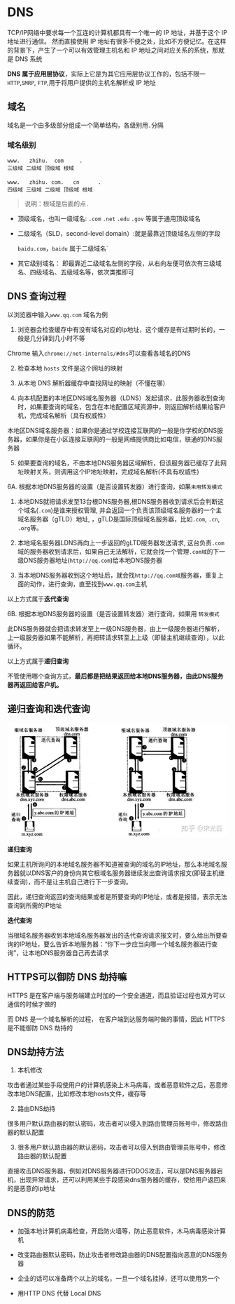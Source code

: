 # DNS

TCP/IP网络中要求每一个互连的计算机都具有一个唯一的 IP 地址，并基于这个 IP 地址进行通信。 然而直接使用 IP 地址有很多不便之处，比如不方便记忆。在这样的背景下，产生了一个可以有效管理主机名和 IP 地址之间对应关系的系统，那就是 DNS 系统

**DNS 属于应用层协议**，实际上它是为其它应用层协议工作的，包括不限一`HTTP`,`SMRP`, `FTP`,用于将用户提供的主机名解析成 IP 地址

## 域名

域名是一个由多级部分组成一个简单结构，各级别用`.`分隔

### 域名级别

```
www.   zhihu.  com     .
三级域 二级域 顶级域 根域

www.   zhihu. com.   cn      .
四级域 三级域 二级域 顶级域 根域
```

> 说明：根域是后面的点`.`

- 顶级域名，也叫一级域名: `.com`  `.net`  `.edu`  `.gov` 等属于通用顶级域名

- 二级域名（SLD，second-level domain）:就是最靠近顶级域名左侧的字段

  `baidu.com`，`baidu` 属于二级域名`

- 其它级别域名： 即最靠近二级域名左侧的字段，从右向左便可依次有三级域名、四级域名、五级域名等，依次类推即可

## DNS 查询过程

以浏览器中输入`www.qq.com` 域名为例

1. 浏览器会检查缓存中有没有域名对应的ip地址，这个缓存是有过期时长的，一般是几分钟到几小时不等

  Chrome 输入`chrome://net-internals/#dns`可以查看各域名的DNS

2. 检查本地 `hosts` 文件是这个网址的映射

3. 从本地 DNS 解析器缓存中查找网址的映射（不懂在哪）

4. 向本机配置的本地区DNS域名服务器（LDNS）发起请求，此服务器收到查询时，如果要查询的域名，包含在本地配置区域资源中，则返回解析结果给客户机，完成域名解析（具有权威性）
  
  本地区DNS域名服务器：如果你是通过学校连接互联网的一般是你学校的DNS服务器，如果你是在小区连接互联网的一般是网络提供商比如电信，联通的DNS服务器
  
5. 如果要查询的域名，不由本地DNS服务器区域解析，但该服务器已缓存了此网址映射关系，则调用这个IP地址映射，完成域名解析(不具有权威性)

6A. 根据本地DNS服务器的设置（是否设置转发器）进行查询，如果`未用转发模式`

  1. 本地DNS就把请求发至13台根DNS服务器,根DNS服务器收到请求后会判断这个域名(`.com`)是谁来授权管理, 并会返回一个负责该顶级域名服务器的一个主域名服务器（gTLD）地址, ，gTLD是国际顶级域名服务器，比如`.com`, `.cn`, `.org`等。

  2. 本地域名服务器LDNS再向上一步返回的gLTD服务器发送请求, 这台负责`.com`域的服务器收到请求后，如果自己无法解析，它就会找一个管理`.com域`的下一级DNS服务器地址(`http://qq.com`)给本地DNS服务器

  3. 当本地DNS服务器收到这个地址后，就会找`http://qq.com域`服务器，重复上面的动作，进行查询，直至找到`www.qq.com`主机

  以上方式属于**迭代查询**

6B. 根据本地DNS服务器的设置（是否设置转发器）进行查询，如果用 `转发模式`

  此DNS服务器就会把请求转发至上一级DNS服务器，由上一级服务器进行解析，上一级服务器如果不能解析，再把转请求转至上上级（即替主机继续查询），以此循环。
  
  以上方式属于**递归查询**

不管使用哪个查询方式，**最后都是把结果返回给本地DNS服务器，由此DNS服务器再返回给客户机。**

## 递归查询和迭代查询

![](./static/dns_1.jpg)

**递归查询**

如果主机所询问的本地域名服务器不知道被查询的域名的IP地址，那么本地域名服务器就以DNS客户的身份向其它根域名服务器继续发出查询请求报文(即替主机继续查询)，而不是让主机自己进行下一步查询。
  
因此，递归查询返回的查询结果或者是所要查询的IP地址，或者是报错，表示无法查询到所需的IP地址
  
**迭代查询**

当根域名服务器收到本地域名服务器发出的迭代查询请求报文时，要么给出所要查询的IP地址，要么告诉本地服务器：“你下一步应当向哪一个域名服务器进行查询”，让本地DNS服务器自己再去请求
  
## HTTPS可以御防 DNS 劫持嘛

HTTPS 是在客户端与服务端建立时加的一个安全通道，而且验证过程也双方可以通信的时候才做的

而 DNS 是一个域名解析的过程， 在客户端到达服务端时做的事情，因此 HTTPS 是不能御防 DNS 劫持的

## DNS劫持方法

1. 本机修改

  攻击者通过某些手段使用户的计算机感染上木马病毒，或者恶意软件之后，恶意修改本地DNS配置，比如修改本地hosts文件，缓存等
  
2. 路由DNS劫持

  很多用户默认路由器的默认密码，攻击者可以侵入到路由管理员账号中，修改路由器的默认配置
  
3. 很多用户默认路由器的默认密码，攻击者可以侵入到路由管理员账号中，修改路由器的默认配置

  直接攻击DNS服务器，例如对DNS服务器进行DDOS攻击，可以是DNS服务器宕机，出现异常请求，还可以利用某些手段感染dns服务器的缓存，使给用户返回来的是恶意的ip地址
  
## DNS的防范

- 加强本地计算机病毒检查，开启防火墙等，防止恶意软件，木马病毒感染计算机

- 改变路由器默认密码，防止攻击者修改路由器的DNS配置指向恶意的DNS服务器
  
- 企业的话可以准备两个以上的域名，一旦一个域名挂掉，还可以使用另一个

- 用HTTP DNS 代替 Local DNS
